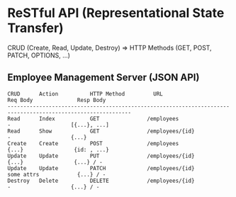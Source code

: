 # ReSTful API (Representational State Transfer)

CRUD (Create, Read, Update, Destroy) => HTTP Methods (GET, POST, PATCH, OPTIONS, ...)

## Employee Management Server (JSON API)

```
CRUD      Action          HTTP Method         URL                    Req Body              Resp Body
-------------------------------------------------------------------------------------------------------------
Read      Index           GET               /employees                  -                   [{...}, ...]
Read      Show            GET               /employees/{id}             -                   {...}
Create    Create          POST              /employees                 {...}                {id: , ...}
Update    Update          PUT               /employees/{id}            {...}                {...} / -
Update    Update          PATCH             /employees/{id}           some attrs            {...} / -
Destroy   Delete          DELETE            /employees/{id}             -                   {...} / -
```
